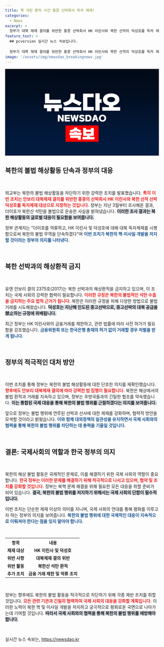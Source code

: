 ```yaml
---
title: 북 석탄 환적 사건 홍콩 선박회사 독자 제재!
categories:
  - News
excerpt: >
  정부가 대북 제재 결의를 위반한 홍콩 선박회사 HK 이린사와 북한 선적의 덕성호를 독자 제재 대상으로 지정했습니다. 이는 북한의 핵·미사일 개발을 저지하려는 강력한 의지를 담고 있습니다. 앞으로도 불법 해상활동에 대한 단속이 강화될 예정입니다.
feature_text: >
  ## pcversion 실시간 뉴스 속보입니다.

  정부가 대북 제재 결의를 위반한 홍콩 선박회사 HK 이린사와 북한 선적의 덕성호를 독자 제재 대상으로 지정했습니다. 이는 북한의 핵·미사일 개발을 저지하려는 강력한 의지를 담고 있습니다. 앞으로도 불법 해상활동에 대한 단속이 강화될 예정입니다.
image: '/assets/img/newsdao_breakingnews.jpg'
---
```


<p><img src="/assets/img/newsdao_breakingnews.jpg" alt="pcversion 속보" /></p>

<h2 data-ke-size="size26">북한의 불법 해상활동 단속과 정부의 대응</h2>

<p data-ke-size="size16">&nbsp;</p>

<p>외교부는 북한의 불법 해상활동을 차단하기 위한 강력한 조치를 발표했습니다. <b><span style="color: #ee2323;">특히 이번 조치는 안보리 대북제재 결의를 위반한 홍콩의 선박회사 HK 이린사와 북한 선적 선박 덕성호를 독자제재 대상으로 지정하는 것입니다.</span></b> 정부는 지난 3월부터 조사해온 결과, 더이호가 북한산 석탄을 불법으로 운송한 사실을 밝혀냈습니다. <b><span style="background-color: #21538527;">이러한 조사 결과는 북한 해상활동의 글로벌 대응이 필요함을 보여줍니다.</span></b></p>

<p>정부 관계자는 "더이호를 억류하고, HK 이린사 및 덕성호에 대해 대북 독자제재를 시행함으로써 북한의 불법 무역을 단속하겠다"며 <b><span style="color: #1a5490;">이번 조치가 북한의 핵·미사일 개발을 저지할 것이라는 정부의 의지를 나타낸다.</span></b> </p>

<p data-ke-size="size16">&nbsp;</p>

<h2 data-ke-size="size26">북한 선박과의 해상환적 금지</h2>

<p data-ke-size="size16">&nbsp;</p>

<p>유엔 안보리 결의 2375호(2017)는 북한 선박과의 해상환적을 금지하고 있으며, 이 조치는 국제 사회의 강력한 협력이 필요합니다. <b><span style="color: #ee2323;">이러한 규정은 북한의 불법적인 석탄 수출을 금지하는 주요 법적 근거가 됩니다.</span></b> 북한은 이러한 규정을 피해 다양한 방법으로 불법 거래를 시도해왔습니다. <b><span style="background-color: #21538527;">덕성호는 지난해 인도된 중고선박으로, 중고선박의 대북 공급을禁止하는 규정에 위배됩니다.</span></b></p>

<p>최근 정부는 HK 이린사와의 금융거래를 제한하고, 관련 법률에 따라 사전 허가가 필요함을 강조했습니다. <b><span style="color: #1a5490;">금융위원회 또는 한국은행 총재의 허가 없이 거래할 경우 처벌을 받게 됩니다.</span></b></p>

<p data-ke-size="size16">&nbsp;</p>

<h2 data-ke-size="size26">정부의 적극적인 대처 방안</h2>

<p data-ke-size="size16">&nbsp;</p>

<p>이번 조치를 통해 정부는 북한의 불법 해상활동에 대한 단호한 의지를 재확인했습니다. <b><span style="color: #ee2323;">향후에도 안보리 대북제재 결의에 따라 강력한 법 집행이 필요합니다.</span></b> 북한은 해상에서의 불법 환적과 거래를 지속하고 있으며, 정부는 우방국들과의 긴밀한 협조를 약속했습니다. <b><span style="background-color: #21538527;">이는 통합된 국제 대응을 통해 북한의 불법 행위를 근절하겠다는 의지를 보여줍니다.</span></b> </p>

<p>앞으로 정부는 불법 행위에 연루된 선박과 선사에 대한 제재를 강화하며, 협력적 방안을 모색할 것이라고 밝혔습니다. <b><span style="color: #1a5490;">이와 함께 대외정책의 일관성을 유지하면서 국제 사회와의 협력을 통해 북한의 불법 행위를 차단하는 데 총력을 기울일 것입니다.</span></b></p>

<p data-ke-size="size16">&nbsp;</p>

<h2 data-ke-size="size26">결론: 국제사회의 역할과 한국 정부의 의지</h2>

<p data-ke-size="size16">&nbsp;</p>

<p>북한의 해상 불법 활동은 국제적인 문제로, 이를 해결하기 위한 국제 사회의 역할이 중요합니다. <b><span style="color: #ee2323;">한국 정부는 이러한 문제를 해결하기 위해 적극적으로 나서고 있으며, 협약 및 조치를 강화할 것입니다.</span></b> 정부는 북핵 문제 해결을 위해 필요한 모든 대응을 취할 준비가 되어 있습니다. <b><span style="background-color: #21538527;">결국, 북한의 불법 행위를 저지하기 위해서는 국제 사회의 단합이 필수적입니다.</span></b> </p>

<p>이번 조치는 단순한 제재 이상의 의미를 지니며, 국제 사회의 연대를 통해 평화를 이루고자 하는 정부의 의지를 보여줍니다. <b><span style="color: #1a5490;">북한의 불법 행위에 대한 국제적인 대응이 지속적으로 이뤄져야 한다는 점을 잊지 말아야 합니다.</span></b></p>

<p data-ke-size="size16">&nbsp;</p>

<table>
    <tr>
        <th style="text-align: center; height: 17px;"><b>항목</b></th>
        <th style="text-align: center; height: 17px;"><b>내용</b></th>
    </tr>
    <tr>
        <td style="text-align: center; height: 17px;"><b>제재 대상</b></td>
        <td style="text-align: center; height: 17px;"><b>HK 이린사 및 덕성호</b></td>
    </tr>
    <tr>
        <td style="text-align: center; height: 17px;"><b>위반 사항</b></td>
        <td style="text-align: center; height: 17px;"><b>대북제재 결의 위반</b></td>
    </tr>
    <tr>
        <td style="text-align: center; height: 17px;"><b>위반 활동</b></td>
        <td style="text-align: center; height: 17px;"><b>북한산 석탄 환적</b></td>
    </tr>
    <tr>
        <td style="text-align: center; height: 17px;"><b>추가 조치</b></td>
        <td style="text-align: center; height: 17px;"><b>금융 거래 제한 및 억류 조치</b></td>
    </tr>
</table>

<p data-ke-size="size16">&nbsp;</p>

<p>정부는 향후에도 북한의 불법 활동을 적극적으로 차단하기 위해 각종 제반 조치를 취할 것입니다. <b><span style="color: #ee2323;">모든 관련 기관과 긴밀히 협력하여 국제 사회의 대응을 강화할 계획입니다.</span></b> 이러한 노력이 북한 핵 및 미사일 개발을 저지하고 궁극적으로 평화로운 국면으로 나아가는데 기여할 것입니다. <b><span style="background-color: #21538527;">따라서 국제 사회와의 협력을 통해 북한의 불법 행위를 예방해야 합니다.</span></b></p>

<p data-ke-size="size16">&nbsp;</p>
실시간 뉴스 속보는, <a href="https://newsdao.kr" rel="dofollow">https://newsdao.kr</a>



